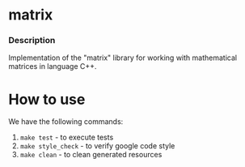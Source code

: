 # matrix

### Description
  Implementation of the "matrix" library for working with mathematical matrices in language C++.
  

# How to use
We have the following commands:
  1. `make test` - to execute tests 
  2. `make style_check` - to verify google code style
  3. `make clean` - to clean generated resources
